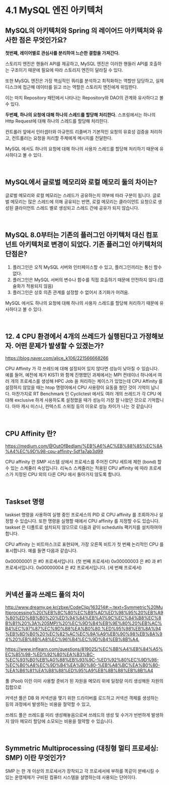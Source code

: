 # 4.1 MySQL 엔진 아키텍처

## MySQL의 아키텍처와 Spring 의 레이어드 아키텍처와 유사한 점은 무엇인가요?

**첫번째, 레이어별로 관심사를 분리하여 느슨한 결합을 가져간다.**

스토리지 엔진은 핸들러 API를 제공하고, MySQL 엔진은 이러한 핸들러 API를 호출하는 구조이기 때문에 필요에 따라 스토리지 엔진이 달라질 수 있다.

또한 MySQL 엔진은 가장 핵심적인 쿼리를 분석하고 최적화하는 역할만 담당하고, 실제 디스크에 접근해 데이터를 읽고 쓰는 역할은 스토리지 엔진에게 위임한다.

이는 마치 Repository 패턴에서 나타나는 Repository와 DAO의 관계와 유사하다고 볼 수 있다.

**두번째, 하나의 요청에 대해 하나의 스레드를 할당해 처리한다.**
스프링에서는 하나의 Http Request에 대해 하나의 스레드를 할당해 처리한다.

컨트롤러 앞에서 인터셉터와 아규먼트 리졸버가 기본적인 요청의 유효성 검증을 처리하고, 컨트롤러는 요청을 처리할 주체에게 메시지를 전달한다.

MySQL 에서도 하나의 요청에 대해 하나의 사용자 스레드를 할당해 처리하기 때문에 유사하다고 볼 수 있다. 

<br>

## MySQL에서 글로벌 메모리와 로컬 메모리 둘의 차이는?
글로벌 메모리와 로컬 메모리는 스레드가 공유하는지 여부에 따라 구분이 됩니다. 글로벌 메모리는 많은 스레드에 의해 공유되는 반면, 로컬 메모리는 클라이언트 요청으로 생성된 클라이언트 스레드 별로 생성되고 스레드 간에 공유가 되지 않습니다.

<br>

## MySQL 8.0부터는 기존의 플러그인 아키텍처 대신 컴포넌트 아키텍처로 변경이 되었다. 기존 플러그인 아키텍처의 단점은?

1. 플러그인은 오직 MySQL 서버와 인터페이스할 수 있고, 플러그인끼리는 통신 할수 없다.
2. 플러그인은 MySQL 서버의 변수나 함수를 직접 호출하기 때문에 안전하지 않다.(캡슐화가 적용되지 않음)
3. 플러그인은 상호 의존 관계를 설정할 수 없어서 초기화가 어려움.

MySQL 에서도 하나의 요청에 대해 하나의 사용자 스레드를 할당해 처리하기 때문에 유사하다고 볼 수 있다.

<br>

## 12. 4 CPU 환경에서 4개의 쓰레드가 실행된다고 가정해보자. 어떤 문제가 발생할 수 있겠는가?

<https://blog.naver.com/alice_k106/221566668266>

CPU Affinity 가 각 쓰레드에 대해 설정되어 있지 않다면 성능이 낮아질 수 있습니다. 예를 들어, 예전에 제가 KISTI 와 함께 진행했던 과제에서는 MPI 컨테이너 하나에서 여러 개의 프로세스를 생성해 HPC Job 을 처리하는 케이스가 있었는데 CPU Affinity 를 설정하지 않았을 때는 htop 명령어에서 CPU 사용량이 요동을 쳤던 것이 기억이 납니다. 마찬가지로 RT Benchmark 인 Cyclictest 에서도 여러 개의 쓰레드가 각 CPU 에 대해 exclusive 하게 사용하도록 설정했을 때가 성능이 가장 잘 나왔던 것으로 기억합니다. 아마 캐시 미스나, 컨텍스트 스위칭 등의 이유로 성능 차이가 나는 것 같습니다

<br>

## CPU Affinity 란?

<https://medium.com/@OutOfBedlam/%EB%A6%AC%EB%88%85%EC%8A%A4%EC%9D%98-cpu-affinity-5df1a7ab3d99>

CPU affinity 란 SMP 시스템 상에서 프로세스를 주어진 CPU 세트에 제한 (bond) 할 수 있는 스케쥴러 속성입니다. 리눅스 스케쥴러는 적용된 CPU affinity 에 따라 프로세스가 지정된 CPU 외의 다른 CPU 에서 돌아가지 않도록 합니다.

<br>

## Taskset 명령

taskset 명령을 사용하여 실행 중인 프로세스의 PID 로 CPU affinity 를 조회하거나 설정할 수 있습니다. 또한 명령을 실행할 때에서 CPU affinity 를 지정할 수도 있습니다. taskset 은 디폴트로 설치되지 않으므로 다음과 같이 schedutils 팩키지를 설치하여야 합니다.

CPU affinity 는 비트마스크로 표현되며, 가장 오른쪽 비트가 첫 번째 논리적인 CPU 를 표시합니다. 예를 들면 다음과 같습니다.

0x00000001 은 #0 프로세서입니다. (첫 번째 프로세서)
0x00000003 은 #0 과 #1 프로세서입니다.
0x00000004 은 #2 프로세서입니다. (세 번째 프로세서)

<br>

## 커넥션 풀과 쓰레드 풀의 차이

<http://www.dreamy.pe.kr/zbxe/CodeClip/163214#:~:text=Symmetric%20Multiprocessing%20(%EB%8C%80%EC%B9%AD%ED%98%95%20%EB%A9%80%ED%8B%B0%20%ED%94%84%EB%A1%9C%EC%84%B8%EC%8B%B1%20%3A%20SMP)%20%EC%9D%B4%EB%9E%80%20%EB%AC%B4%EC%97%87%EC%9D%B8%EA%B0%80,%ED%95%98%EB%8A%94%EB%8D%B0%20%EC%82%AC%EC%9A%A9%EB%90%98%EB%8A%94%20%EB%8B%A8%EC%96%B4%EC%9D%B4%EB%8B%A4.>

<https://www.inflearn.com/questions/819025/%EC%BB%A4%EB%84%A5%EC%85%98-%ED%92%80%EA%B3%BC-%EC%93%B0%EB%A0%88%EB%93%9C-%ED%92%80%EC%9D%98-%EC%B0%A8%EC%9D%B4%EA%B0%80-%EB%A8%BC%EA%B0%80-%EA%B6%81%EA%B8%88%ED%95%A9%EB%8B%88%EB%8B%A4>

풀 (Pool) 이란 이미 사용할 준비가 된 자원을 메모리 위에 일정량 미리 생성해둔 자원의 집합으로

커넥션 풀은 DB 와 커넥션을 맺기 위한 드라이버를 로드하고 커넥션 객체를 생성하는 등의 과정에서 발생하는 비용을 절약할 수 있고,

쓰레드 풀은 쓰레드를 미리 생성해놓음으로써 쓰레드의 생성 및 수거가 빈번하게 발생하지 않아 메모리 할당에 소모되는 비용을 절약할 수 있습니다.

<br>

## Symmetric Multiprocessing (대칭형 멀티 프로세싱: SMP) 이란 무엇인가?

SMP 는 한 개 이상의 프로세서가 장착되고 각 프로세서에 부하를 똑같이 분배시킬 수 있는 운영체제가 구비된 컴퓨터 시스템을 설명하는데 사용되는 단어이다.
